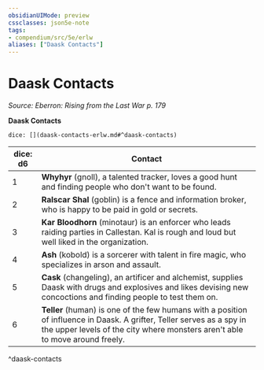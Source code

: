 ```yaml
---
obsidianUIMode: preview
cssclasses: json5e-note
tags:
- compendium/src/5e/erlw
aliases: ["Daask Contacts"]
---
```

# Daask Contacts
*Source: Eberron: Rising from the Last War p. 179* 

**Daask Contacts**

`dice: [](daask-contacts-erlw.md#^daask-contacts)`

| dice: d6 | Contact |
|----------|---------|
| 1 | **Whyhyr** (gnoll), a talented tracker, loves a good hunt and finding people who don't want to be found. |
| 2 | **Ralscar Shal** (goblin) is a fence and information broker, who is happy to be paid in gold or secrets. |
| 3 | **Kar Bloodhorn** (minotaur) is an enforcer who leads raiding parties in Callestan. Kal is rough and loud but well liked in the organization. |
| 4 | **Ash** (kobold) is a sorcerer with talent in fire magic, who specializes in arson and assault. |
| 5 | **Cask** (changeling), an artificer and alchemist, supplies Daask with drugs and explosives and likes devising new concoctions and finding people to test them on. |
| 6 | **Teller** (human) is one of the few humans with a position of influence in Daask. A grifter, Teller serves as a spy in the upper levels of the city where monsters aren't able to move around freely. |
^daask-contacts
